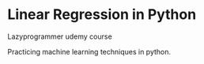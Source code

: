 # Linear Regression in Python #
Lazyprogrammer udemy course

Practicing machine learning techniques in python.
